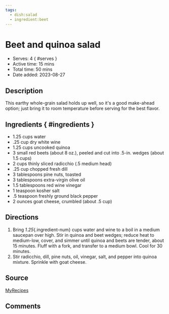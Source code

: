 ```yaml
---
tags:
  - dish:salad
  - ingredient:beet
---
```

# Beet and quinoa salad

- Serves: 4
{ #serves }
- Active time: 15 mins
- Total time: 50 mins
- Date added: 2023-08-27

## Description

This earthy whole-grain salad holds up well, so it's a good make-ahead option; just bring it to room temperature before serving for the best flavor.

## Ingredients { #ingredients }

- 1.25 cups water
- .25 cup dry white wine
- 1.25 cups uncooked quinoa
- 3 small red beets (about 8 oz.), peeled and cut into .5-in. wedges (about 1.5 cups)
- 2 cups thinly sliced radicchio (.5 medium head)
- .25 cup chopped fresh dill
- 3 tablespoons pine nuts, toasted
- 3 tablespoons extra-virgin olive oil
- 1.5 tablespoons red wine vinegar
- 1 teaspoon kosher salt
- .5 teaspoon freshly ground black pepper
- 2 ounces goat cheese, crumbled (about .5 cup)

## Directions

1. Bring *1.25*{.ingredient-num} cups water and wine to a boil in a medium saucepan over high. Stir in quinoa and beet wedges; reduce heat to medium-low, cover, and simmer until quinoa and beets are tender, about 15 minutes. Fluff with a fork, and transfer to a medium bowl. Cool for 30 minutes.
2. Stir radicchio, dill, pine nuts, oil, vinegar, salt, and pepper into quinoa mixture. Sprinkle with goat cheese.

## Source 

[MyRecipes](https://www.myrecipes.com/recipe/rosy-beet-and-quinoa-salad)

## Comments

